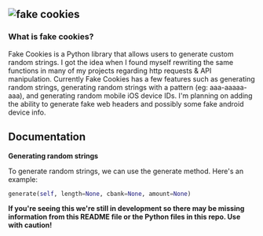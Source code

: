 ![fake cookies](https://i.ibb.co/K9T27WZ/logobig.png)
---
### What is fake cookies?
Fake Cookies is a Python library that allows users to generate custom random strings. I got the idea when I found myself rewriting the same functions in many of my projects regarding http requests & API manipulation. Currently Fake Cookies has a few features such as generating random strings, generating random strings with a pattern (eg: aaa-aaaaa-aaa), and generating random mobile iOS device IDs. I'm planning on adding the ability to generate fake web headers and possibly some fake android device info.

## Documentation

**Generating random strings**

To generate random strings, we can use the generate method. Here's an example:
```Python
generate(self, length=None, cbank=None, amount=None)
```

**If you're seeing this we're still in development so there may be missing information from this README file or the Python files in this repo. Use with caution!**
